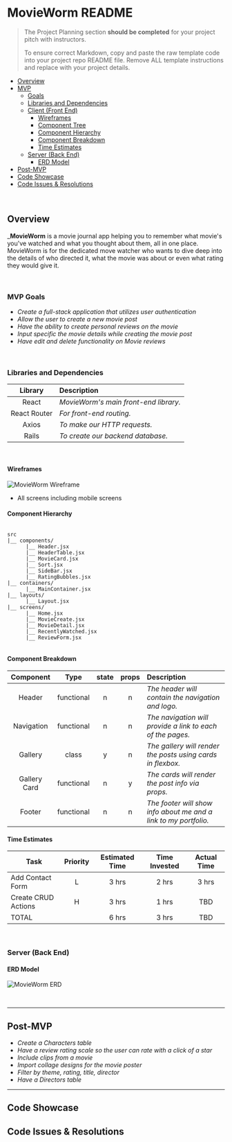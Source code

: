 # MovieWorm README <!-- omit in toc -->

> The Project Planning section **should be completed** for your project pitch with instructors.
>
> To ensure correct Markdown, copy and paste the raw template code into your project repo README file. Remove ALL template instructions and replace with your project details.

- [Overview](#overview)
- [MVP](#mvp)
  - [Goals](#goals)
  - [Libraries and Dependencies](#libraries-and-dependencies)
  - [Client (Front End)](#client-front-end)
    - [Wireframes](#wireframes)
    - [Component Tree](#component-tree)
    - [Component Hierarchy](#component-hierarchy)
    - [Component Breakdown](#component-breakdown)
    - [Time Estimates](#time-estimates)
  - [Server (Back End)](#server-back-end)
    - [ERD Model](#erd-model)
- [Post-MVP](#post-mvp)
- [Code Showcase](#code-showcase)
- [Code Issues & Resolutions](#code-issues--resolutions)

<br>

## Overview

_**MovieWorm** is a movie journal app helping you to remember what movie's you've watched and what you thought about them, all in one place. MovieWorm is for the dedicated move watcher who wants to dive deep into the details of who directed it, what the movie was about or even what rating they would give it.

<br>

### MVP Goals

- _Create a full-stack application that utilizes user authentication_
- _Allow the user to create a new movie post_
- _Have the ability to create personal reviews on the movie_
- _Input specific the movie details while creating the movie post_
- _Have edit and delete functionality on Movie reviews_


<br>

### Libraries and Dependencies

|     Library      | Description                                |
| :--------------: | :----------------------------------------- |
|      React       | _MovieWorm's main front-end library._ |
|   React Router   | _For front-end routing._ |
| Axios | _To make our HTTP requests._ |
|     Rails      | _To create our backend database._ |

<br>



#### Wireframes


![MovieWorm Wireframe](https://whimsical.com/TUUUjNk77JVdvP9s5prHdG)

- All screens including mobile screens



#### Component Hierarchy 

``` structure

src
|__ components/
      |__ Header.jsx
      |__ HeaderTable.jsx 
      |__ MovieCard.jsx
      |__ Sort.jsx 
      |__ SideBar.jsx
      |__ RatingBubbles.jsx 
|__ containers/
      |__ MainContainer.jsx
|__ layouts/
      |__ Layout.jsx
|__ screens/
      |__ Home.jsx 
      |__ MovieCreate.jsx
      |__ MovieDetail.jsx
      |__ RecentlyWatched.jsx
      |__ ReviewForm.jsx
      

```

#### Component Breakdown
 

|  Component   |    Type    | state | props | Description                                                      |
| :----------: | :--------: | :---: | :---: | :--------------------------------------------------------------- |
|    Header    | functional |   n   |   n   | _The header will contain the navigation and logo._               |
|  Navigation  | functional |   n   |   n   | _The navigation will provide a link to each of the pages._       |
|   Gallery    |   class    |   y   |   n   | _The gallery will render the posts using cards in flexbox._      |
| Gallery Card | functional |   n   |   y   | _The cards will render the post info via props._                 |
|    Footer    | functional |   n   |   n   | _The footer will show info about me and a link to my portfolio._ |

#### Time Estimates



| Task                | Priority | Estimated Time | Time Invested | Actual Time |
| ------------------- | :------: | :------------: | :-----------: | :---------: |
| Add Contact Form    |    L     |     3 hrs      |     2 hrs     |    3 hrs    |
| Create CRUD Actions |    H     |     3 hrs      |     1 hrs     |     TBD     |
| TOTAL               |          |     6 hrs      |     3 hrs     |     TBD     |

<br>

### Server (Back End)

#### ERD Model

![MovieWorm ERD](https://drive.google.com/file/d/1ny6sIjF1ULhZpsQpueeE4BXVt89Frp35/view?usp=sharing)


<br>

***

## Post-MVP

- _Create a Characters table_
- _Have a review rating scale so the user can rate with a click of a star_
- _Include clips from a movie_
- _Import collage designs for the movie poster_
- _Filter by theme, rating, title, director_
- _Have a Directors table_

***

## Code Showcase


## Code Issues & Resolutions

